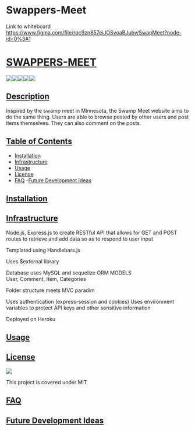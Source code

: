 # Swappers-Meet

Link to whiteboard https://www.figma.com/file/rqc9zn857eiJOSvoaBJubv/SwapMeet?node-id=0%3A1

# <ins>SWAPPERS-MEET</ins>
![](https://img.shields.io/badge/JavaScript-323330?style=for-the-badge&logo=javascript&logoColor=F7DF1E)![](https://img.shields.io/badge/Node.js-43853D?style=for-the-badge&logo=node.js&logoColor=white)![](https://img.shields.io/badge/Express.js-404D59?style=for-the-badge)![](https://img.shields.io/badge/MySQL-00000F?style=for-the-badge&logo=mysql&logoColor=white)![](https://img.shields.io/badge/-Sequelize-d3d3d3?style=for-the-badge&logo=sequelize&logoColor=52B0E7)
## <ins>Description</ins>
Inspired by the swamp meet in Minnesota, the Swamp Meet website aims to do the same thing. Users are able to browse posted by other users and post items themselves. They can also comment on the posts.  

## <ins>Table of Contents</ins>
- [Installation](#installation)
- [Infrastructure](#infrastructure)
- [Usage](#usage)
- [License](#license)
- [FAQ](#faq)
-[Future Development Ideas](#future-development-ideas)

## <ins>Installation</ins>  

## <ins>Infrastructure</ins>  
Node.js, Express.js to create RESTful API that allows for GET and POST routes to retrieve and add data so as to respond to user input

Templated using Handlebars.js  

Uses $external library


Database uses MySQL and sequelize ORM
MODELS  
User, Comment, Item, Categories

Folder structure meets MVC paradim

Uses authentication (express-session and cookies)
Uses environment variables to protect API keys and other sensitive information

Deployed on Heroku
## <ins>Usage</ins>
 


## <ins>License</ins>
![](https://img.shields.io/badge/License-MIT%20-blue?style=flat-square)

This project is covered under MIT


## <ins>FAQ</ins>

## <ins>Future Development Ideas</ins>

